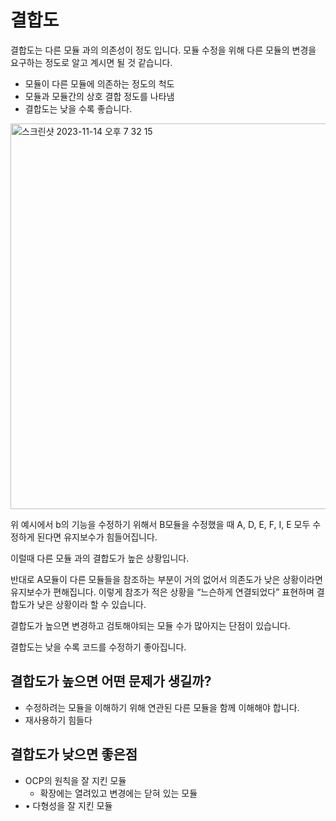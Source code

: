 # 결합도

결합도는 다른 모듈 과의 의존성이 정도 입니다. 모듈 수정을 위해 다른 모듈의 변경을 요구하는 정도로 알고 계시면 될 것 같습니다.

- 모듈이 다른 모듈에 의존하는 정도의 척도
- 모듈과 모듈간의 상호 결합 정도를 나타냄
- 결합도는 낮을 수록 좋습니다.

<img width="617" alt="스크린샷 2023-11-14 오후 7 32 15" src="https://github.com/jjunhaa0211/Tuist-Junha/assets/102890390/a40aeda0-5c9f-444e-a946-638003aecc68">

위 예시에서 b의 기능을 수정하기 위해서 B모듈을 수정했을 때 A, D, E, F, I, E 모두 수정하게 된다면 유지보수가 힘들어집니다. 

이럴때 다른 모듈 과의 결합도가 높은 상황입니다.

반대로 A모듈이 다른 모듈들을 참조하는 부분이 거의 없어서 의존도가 낮은 상황이라면 유지보수가 편해집니다. 이렇게 참조가 적은 상황을 “느슨하게 연결되었다” 표현하며 결합도가 낮은 상황이라 할 수 있습니다.

결합도가 높으면 변경하고 검토해야되는 모듈 수가 많아지는 단점이 있습니다.

결합도는 낮을 수록 코드를 수정하기 좋아집니다.

## 결합도가 높으면 어떤 문제가 생길까?

- 수정하려는 모듈을 이해하기 위해 연관된 다른 모듈을 함께 이해해야 합니다.
- 재사용하기 힘들다

## 결합도가  낮으면 좋은점

- OCP의 원칙을 잘 지킨 모듈
    - 확장에는 열려있고 변경에는 닫혀 있는 모듈
- • 다형성을 잘 지킨 모듈
